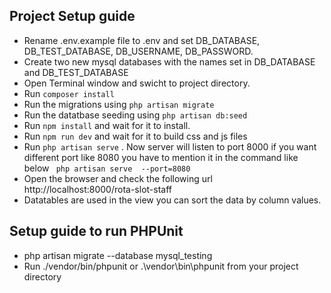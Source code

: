 ## Project Setup guide

- Rename .env.example file  to .env and set DB_DATABASE, DB_TEST_DATABASE, DB_USERNAME, DB_PASSWORD.
- Create two new mysql databases with the names set in DB_DATABASE and DB_TEST_DATABASE 
- Open Terminal window and swicht to project directory.
- Run ``` composer install ```
- Run the migrations using  ``` php artisan migrate ```
- Run the datatbase seeding using ``` php artisan db:seed ```
- Run ``` npm install ``` and wait for it to install.
- Run ``` npm run dev ``` and wait for it to build css and js files
- Run  ``` php artisan serve ``` . Now server will listen to port 8000 if you want different port like 8080 you have to 
  mention it in the command like below  ``` php artisan serve  --port=8080```
- Open the browser and check the following url http://localhost:8000/rota-slot-staff  
- Datatables are used in the view you can sort the data by column values.

## Setup guide to run PHPUnit

- php artisan migrate --database mysql_testing
- Run ./vendor/bin/phpunit or .\vendor\bin\phpunit from your project directory